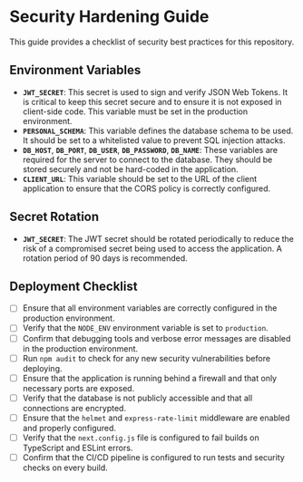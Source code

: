 # Security Hardening Guide

This guide provides a checklist of security best practices for this repository.

## Environment Variables

- **`JWT_SECRET`**: This secret is used to sign and verify JSON Web Tokens. It is critical to keep this secret secure and to ensure it is not exposed in client-side code. This variable must be set in the production environment.
- **`PERSONAL_SCHEMA`**: This variable defines the database schema to be used. It should be set to a whitelisted value to prevent SQL injection attacks.
- **`DB_HOST`**, **`DB_PORT`**, **`DB_USER`**, **`DB_PASSWORD`**, **`DB_NAME`**: These variables are required for the server to connect to the database. They should be stored securely and not be hard-coded in the application.
- **`CLIENT_URL`**: This variable should be set to the URL of the client application to ensure that the CORS policy is correctly configured.

## Secret Rotation

- **`JWT_SECRET`**: The JWT secret should be rotated periodically to reduce the risk of a compromised secret being used to access the application. A rotation period of 90 days is recommended.

## Deployment Checklist

- [ ] Ensure that all environment variables are correctly configured in the production environment.
- [ ] Verify that the `NODE_ENV` environment variable is set to `production`.
- [ ] Confirm that debugging tools and verbose error messages are disabled in the production environment.
- [ ] Run `npm audit` to check for any new security vulnerabilities before deploying.
- [ ] Ensure that the application is running behind a firewall and that only necessary ports are exposed.
- [ ] Verify that the database is not publicly accessible and that all connections are encrypted.
- [ ] Ensure that the `helmet` and `express-rate-limit` middleware are enabled and properly configured.
- [ ] Verify that the `next.config.js` file is configured to fail builds on TypeScript and ESLint errors.
- [ ] Confirm that the CI/CD pipeline is configured to run tests and security checks on every build.
